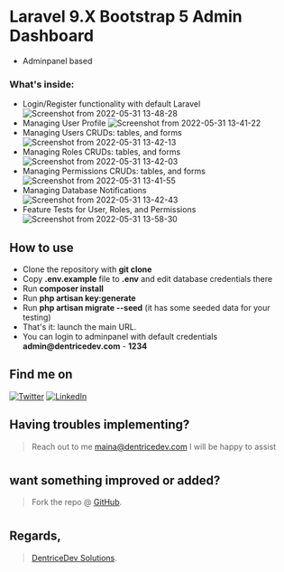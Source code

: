 # Laravel 9.X Bootstrap 5 Admin Dashboard
- Adminpanel based

### What's inside:
- Login/Register functionality with default Laravel
![Screenshot from 2022-05-31 13-48-28](https://user-images.githubusercontent.com/50301571/171156791-ca5cd445-7b7d-4a45-bba7-50c286d4eb66.png)
- Managing User Profile
![Screenshot from 2022-05-31 13-41-22](https://user-images.githubusercontent.com/50301571/171157211-484b62e9-3b1a-42a8-9e15-d25c263bb37c.png)
- Managing Users CRUDs: tables, and forms
![Screenshot from 2022-05-31 13-42-13](https://user-images.githubusercontent.com/50301571/171157049-77dac002-9ea3-46a7-8661-a3edd6aab3da.png)
- Managing Roles CRUDs: tables, and forms
![Screenshot from 2022-05-31 13-42-03](https://user-images.githubusercontent.com/50301571/171157111-91e25d9b-d551-4203-b66c-a4705ac1bda0.png)
- Managing Permissions CRUDs: tables, and forms
![Screenshot from 2022-05-31 13-41-55](https://user-images.githubusercontent.com/50301571/171157144-36e35a9d-3de3-4cd0-b9b4-177d481e0e71.png)
- Managing Database Notifications
![Screenshot from 2022-05-31 13-42-43](https://user-images.githubusercontent.com/50301571/171157323-115dda06-970b-44c3-a77b-b3d5445a38d0.png)
- Feature Tests for User, Roles, and Permissions
![Screenshot from 2022-05-31 13-58-30](https://user-images.githubusercontent.com/50301571/171158603-e929c513-d8e3-4513-89fa-5cde3c7e55d6.png)

## How to use

- Clone the repository with __git clone__
- Copy __.env.example__ file to __.env__ and edit database credentials there
- Run __composer install__
- Run __php artisan key:generate__
- Run __php artisan migrate --seed__ (it has some seeded data for your testing)
- That's it: launch the main URL.
- You can login to adminpanel with default credentials __admin@dentricedev.com__ - __1234__


<!-- Actual text -->
## Find me on
[![Twitter][1.2]][1]  [![LinkedIn][2.2]][2]

<!-- Icons -->

[1.2]: http://i.imgur.com/wWzX9uB.png (Twitter)
[2.2]: https://raw.githubusercontent.com/MartinHeinz/MartinHeinz/master/linkedin-3-16.png (LinkedIn)

<!-- Links to my social media accounts -->
[1]: https://twitter.com/dennisjmaina
[2]: https://www.linkedin.com/in/dennismaina/
[3]: https://instagram.com/denno.h_

## Having troubles implementing?
 > Reach out to me maina@dentricedev.com 
 I will be happy to assist 
# 
## want something improved or added?
  > Fork the repo @ [GitHub](https://github.com/dentricedev/Laravel-Bootstrap-5-Admin-Dashboard).
# 
## Regards,
 > [DentriceDev Solutions](https://dentricedev.com).
